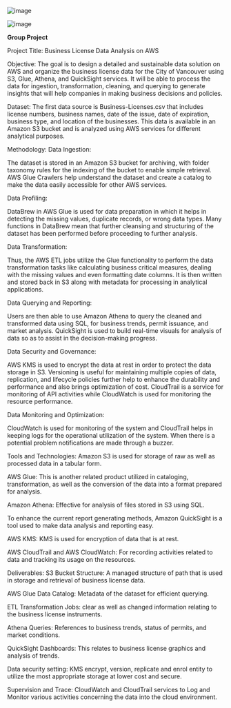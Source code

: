 ![image](https://github.com/user-attachments/assets/b5006368-aa91-4dcd-84b0-80bedce6577d)

![image](https://github.com/user-attachments/assets/9d2ea859-162b-45a4-9cec-f8442e19121a)

**Group Project**

Project Title:
Business License Data Analysis on AWS

Objective:
The goal is to design a detailed and sustainable data solution on AWS and organize the business license data for the City of Vancouver using S3, Glue, Athena, and QuickSight services. It will be able to process the data for ingestion, transformation, cleaning, and querying to generate insights that will help companies in making business decisions and policies.

Dataset:
The first data source is Business-Licenses.csv that includes license numbers, business names, date of the issue, date of expiration, business type, and location of the businesses. This data is available in an Amazon S3 bucket and is analyzed using AWS services for different analytical purposes.

Methodology:
Data Ingestion:

The dataset is stored in an Amazon S3 bucket for archiving, with folder taxonomy rules for the indexing of the bucket to enable simple retrieval. AWS Glue Crawlers help understand the dataset and create a catalog to make the data easily accessible for other AWS services.

Data Profiling:

DataBrew in AWS Glue is used for data preparation in which it helps in detecting the missing values, duplicate records, or wrong data types. Many functions in DataBrew mean that further cleansing and structuring of the dataset has been performed before proceeding to further analysis.

Data Transformation:

Thus, the AWS ETL jobs utilize the Glue functionality to perform the data transformation tasks like calculating business critical measures, dealing with the missing values and even formatting date columns. It is then written and stored back in S3 along with metadata for processing in analytical applications.

Data Querying and Reporting:

Users are then able to use Amazon Athena to query the cleaned and transformed data using SQL, for business trends, permit issuance, and market analysis. QuickSight is used to build real-time visuals for analysis of data so as to assist in the decision-making progress.


Data Security and Governance:

AWS KMS is used to encrypt the data at rest in order to protect the data storage in S3. Versioning is useful for maintaining multiple copies of data, replication, and lifecycle policies further help to enhance the durability and performance and also brings optimization of cost. CloudTrail is a service for monitoring of API activities while CloudWatch is used for monitoring the resource performance.

Data Monitoring and Optimization:

CloudWatch is used for monitoring of the system and CloudTrail helps in keeping logs for the operational utilization of the system. When there is a potential problem notifications are made through a buzzer.

Tools and Technologies:
Amazon S3 is used for storage of raw as well as processed data in a tabular form.

AWS Glue: This is another related product utilized in cataloging, transformation, as well as the conversion of the data into a format prepared for analysis.

Amazon Athena: Effective for analysis of files stored in S3 using SQL.

To enhance the current report generating methods, Amazon QuickSight is a tool used to make data analysis and reporting easy.

AWS KMS: KMS is used for encryption of data that is at rest.

AWS CloudTrail and AWS CloudWatch: For recording activities related to data and tracking its usage on the resources.

Deliverables:
S3 Bucket Structure: A managed structure of path that is used in storage and retrieval of business license data.

AWS Glue Data Catalog: Metadata of the dataset for efficient querying.

ETL Transformation Jobs: clear as well as changed information relating to the business license instruments.

Athena Queries: References to business trends, status of permits, and market conditions.

QuickSight Dashboards: This relates to business license graphics and analysis of trends.

Data security setting: KMS encrypt, version, replicate and enrol entity to utilize the most appropriate storage at lower cost and secure.

Supervision and Trace: CloudWatch and CloudTrail services to Log and Monitor various activities concerning the data into the cloud environment.
